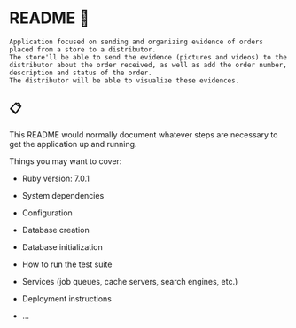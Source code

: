 # README 🚀

    Application focused on sending and organizing evidence of orders placed from a store to a distributor.
    The store'll be able to send the evidence (pictures and videos) to the distributor about the order received, as well as add the order number, description and status of the order.
    The distributor will be able to visualize these evidences.

## 📋

This README would normally document whatever steps are necessary to get the
application up and running.

Things you may want to cover:

* Ruby version: 7.0.1

* System dependencies

* Configuration

* Database creation

* Database initialization

* How to run the test suite

* Services (job queues, cache servers, search engines, etc.)

* Deployment instructions

* ...
